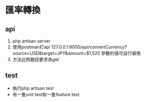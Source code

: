 # 匯率轉換
## api
1. php artisan server
2. 使用postman打api 127.0.0.1:8000/api/convertCurrency?source=USD&target=JPY&amount=$1,525 參數的值可自行替換
3. 方法比照題目要求為get
## test
- 執行php artisan test
- 有一隻unit test和一隻feature test
   
